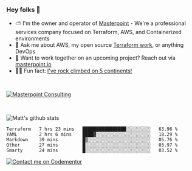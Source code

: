 

### Hey folks 👋



- ⛅️ I'm the owner and operator of [Masterpoint](https://masterpoint.io) - We're a professional services company focused on Terraform, AWS, and Containerized environments
- 💬 Ask me about AWS, my open source [Terraform work](https://github.com/masterpointio?q=terraform&type=&language=hcl), or anything DevOps
- 🔨 Want to work together on an upcoming project? Reach out via [masterpoint.io](https://masterpoint.io)
- 🧗‍♂️ Fun fact: [I've rock climbed on 5 continents!](https://www.rockandice.com/videos/weekend-whippers/weekend-whipper-gunning-for-it-on-south-six-shooter/)

<br>


[![Masterpoint Consulting](https://masterpoint-public.s3.us-west-2.amazonaws.com/Logo-medium.png)](https://masterpoint.io)

<br>


![Matt's github stats](https://github-readme-stats.vercel.app/api?username=Gowiem&count_private=true&theme=cobalt&show_icons=true)

<!--START_SECTION:waka-->
```text
Terraform   7 hrs 23 mins   ████████████████░░░░░░░░░   63.96 % 
YAML        2 hrs 6 mins    ████▓░░░░░░░░░░░░░░░░░░░░   18.29 % 
Markdown    39 mins         █▒░░░░░░░░░░░░░░░░░░░░░░░   05.76 % 
Other       27 mins         █░░░░░░░░░░░░░░░░░░░░░░░░   03.97 % 
Smarty      24 mins         █░░░░░░░░░░░░░░░░░░░░░░░░   03.52 % 
```
<!--END_SECTION:waka-->

[![Contact me on Codementor](https://www.codementor.io/m-badges/gowiem/find-me-on-cm-b.svg)](https://www.codementor.io/@gowiem?refer=badge)
